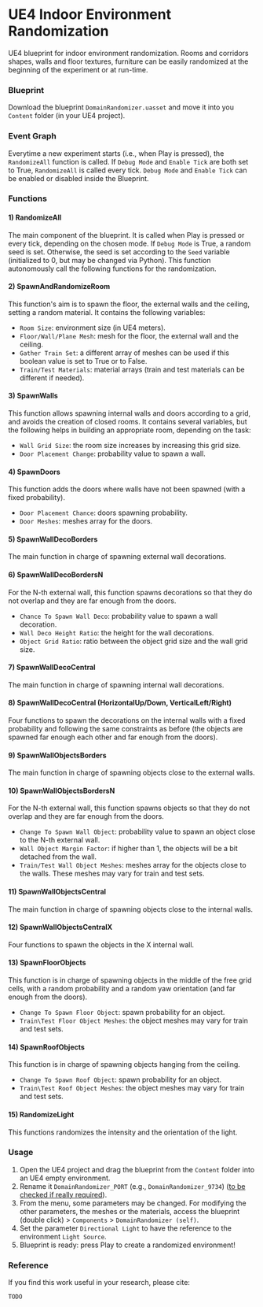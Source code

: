 # UE4 Indoor Environment Randomization
UE4 blueprint for indoor environment randomization. Rooms and corridors shapes, walls and floor textures, furniture can be easily randomized at the beginning of the experiment or at run-time.

### Blueprint
Download the blueprint `DomainRandomizer.uasset` and move it into you `Content` folder (in your UE4 project).

### Event Graph
Everytime a new experiment starts (i.e., when Play is pressed), the `RandomizeAll` function is called. If `Debug Mode` and `Enable Tick` are both set to True, `RandomizeAll` is called every tick. `Debug Mode` and `Enable Tick` can be enabled or disabled inside the Blueprint.

### Functions
#### 1) RandomizeAll
The main component of the blueprint. It is called when Play is pressed or every tick, depending on the chosen mode. If `Debug Mode` is True, a random seed is set. Otherwise, the seed is set according to the `Seed` variable (initialized to 0, but may be changed via Python). This function autonomously call the following functions for the randomization.

#### 2) SpawnAndRandomizeRoom
This function's aim is to spawn the floor, the external walls and the ceiling, setting a random material. It contains the following variables:
- `Room Size`: environment size (in UE4 meters).
- `Floor/Wall/Plane Mesh`: mesh for the floor, the external wall and the ceiling.
- `Gather Train Set`: a different array of meshes can be used if this boolean value is set to True or to False.
- `Train/Test Materials`: material arrays (train and test materials can be different if needed).

#### 3) SpawnWalls
This function allows spawning internal walls and doors according to a grid, and avoids the creation of closed rooms. It contains several variables, but the following helps in building an appropriate room, depending on the task:
- `Wall Grid Size`: the room size increases by increasing this grid size.
- `Door Placement Change`: probability value to spawn a wall.

#### 4) SpawnDoors
This function adds the doors where walls have not been spawned (with a fixed probability). 
- `Door Placement Chance`: doors spawning probability.
- `Door Meshes`: meshes array for the doors.

#### 5) SpawnWallDecoBorders
The main function in charge of spawning external wall decorations.

#### 6) SpawnWallDecoBordersN
For the N-th external wall, this function spawns decorations so that they do not overlap and they are far enough from the doors.
- `Chance To Spawn Wall Deco`: probability value to spawn a wall decoration.
- `Wall Deco Height Ratio`: the height for the wall decorations.
- `Object Grid Ratio`: ratio between the object grid size and the wall grid size.

#### 7) SpawnWallDecoCentral
The main function in charge of spawning internal wall decorations.

#### 8) SpawnWallDecoCentral (HorizontalUp/Down, VerticalLeft/Right)
Four functions to spawn the decorations on the internal walls with a fixed probability and following the same constraints as before (the objects are spawned far enough each other and far enough from the doors).

#### 9) SpawnWallObjectsBorders
The main function in charge of spawning objects close to the external walls.

#### 10) SpawnWallObjectsBordersN
For the N-th external wall, this function spawns objects so that they do not overlap and they are far enough from the doors.
- `Change To Spawn Wall Object`: probability value to spawn an object close to the N-th external wall.
- `Wall Object Margin Factor`: if higher than 1, the objects will be a bit detached from the wall.
- `Train/Test Wall Object Meshes`: meshes array for the objects close to the walls. These meshes may vary for train and test sets.

#### 11) SpawnWallObjectsCentral
The main function in charge of spawning objects close to the internal walls.

#### 12) SpawnWallObjectsCentralX
Four functions to spawn the objects in the X internal wall.

#### 13) SpawnFloorObjects
This function is in charge of spawning objects in the middle of the free grid cells, with a random probability and a random yaw orientation (and far enough from the doors).
- `Change To Spawn Floor Object`: spawn probability for an object.
- `Train\Test Floor Object Meshes`: the object meshes may vary for train and test sets.

#### 14) SpawnRoofObjects
This function is in charge of spawning objects hanging from the ceiling.
- `Change To Spawn Roof Object`: spawn probability for an object.
- `Train\Test Roof Object Meshes`: the object meshes may vary for train and test sets.

#### 15) RandomizeLight
This functions randomizes the intensity and the orientation of the light.

### Usage
1) Open the UE4 project and drag the blueprint from the `Content` folder into an UE4 empty environment. 
2) Rename it `DomainRandomizer_PORT` (e.g., `DomainRandomizer_9734`) (<ins>to be checked if really required</ins>).
3) From the menu, some parameters may be changed. For modifying the other parameters, the meshes or the materials, access the blueprint (double click) > `Components` > `DomainRandomizer (self)`.
4) Set the parameter `Directional Light` to have the reference to the environment `Light Source`.
5) Blueprint is ready: press Play to create a randomized environment!

### Reference
If you find this work useful in your research, please cite:
```
TODO
```
